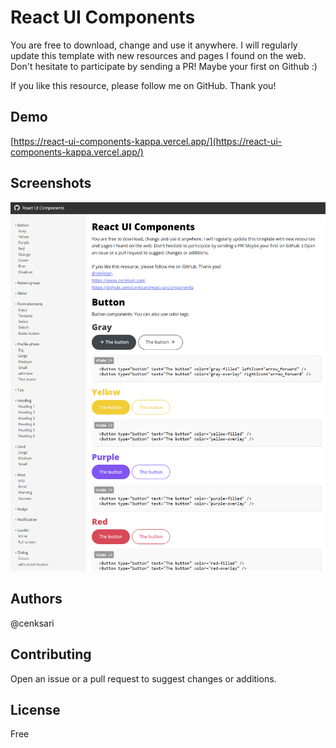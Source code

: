 # React UI Components

You are free to download, change and use it anywhere. I will regularly update this template with new resources and pages I found on the web. Don't hesitate to participate by sending a PR! Maybe your first on Github :)

If you like this resource, please follow me on GitHub. Thank you!

## Demo

[https://react-ui-components-kappa.vercel.app/](https://react-ui-components-kappa.vercel.app/)

## Screenshots

![Home](https://github.com/cenksari/react-ui-components/blob/main/screenshots/screenshot1.png?raw=true)

## Authors

@cenksari

## Contributing

Open an issue or a pull request to suggest changes or additions.

## License

Free
